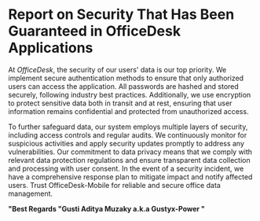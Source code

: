 # Report on Security That Has Been Guaranteed in OfficeDesk Applications
At *OfficeDesk*, the security of our users' data is our top priority. 
We implement secure authentication methods to ensure that only authorized users can access the application. 
All passwords are hashed and stored securely, following industry best practices. Additionally, we use encryption to protect sensitive data both in transit and at rest, ensuring that user information remains confidential and protected from unauthorized access.

To further safeguard data, our system employs multiple layers of security, including access controls and regular audits. We continuously monitor for suspicious activities and apply security updates promptly to address any vulnerabilities. Our commitment to data privacy means that we comply with relevant data protection regulations and ensure transparent data collection and processing with user consent. In the event of a security incident, we have a comprehensive response plan to mitigate impact and notify affected users.
Trust OfficeDesk-Mobile for reliable and secure office data management.

**"Best Regards "Gusti Aditya Muzaky a.k.a Gustyx-Power "**
